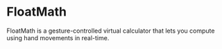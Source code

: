 # FloatMath
FloatMath is a gesture-controlled virtual calculator that lets you compute using hand movements in real-time.

